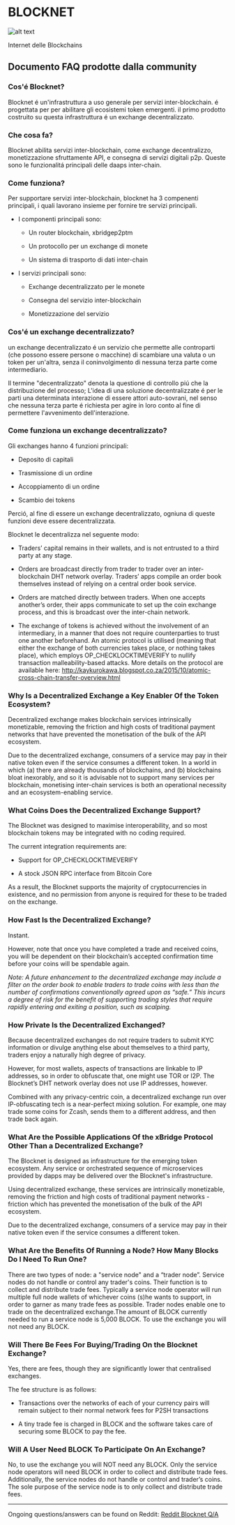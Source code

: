 # BLOCKNET

![alt text](https://github.com/BlocknetDX/blocknet-docs/blob/master/pictures/block.PNG "Logo Title Text 1")

Internet delle Blockchains


## Documento FAQ prodotte dalla community


### Cos'é Blocknet?
Blocknet é un'infrastruttura a uso generale per servizi inter-blockchain. é progettata per per abilitare gli ecosistemi token emergenti. il primo prodotto costruito su questa infrastruttura é un exchange decentralizzato.

### Che cosa fa?
Blocknet abilita servizi inter-blockchain, come exchange decentralizzo, monetizzazione sfruttamente API, e consegna di servizi digitali p2p. Queste sono le funzionalitá principali delle daaps inter-chain.

### Come funziona?
Per supportare servizi inter-blockchain, blocknet ha 3 compenenti principali, i quali lavorano insieme per fornire tre servizi principali.

* I componenti principali sono:

  * Un router blockchain, xbridgep2ptm

  * Un protocollo per un exchange di monete

  * Un sistema di trasporto di dati inter-chain

* I servizi principali sono:

  * Exchange decentralizzato per le monete

  * Consegna del servizio inter-blockchain

  * Monetizzazione del servizio
  
  
### Cos'é un exchange decentralizzato?
un exchange decentralizzato é un servizio che permette alle controparti (che possono essere persone o macchine) di scambiare una valuta o un token per un'altra, senza il coninvolgimento di nessuna terza parte come intermediario.

Il termine "decentralizzato" denota la questione di controllo piú che la distribuzione del processo; L'idea di una soluzione decentralizzate é per le parti  una determinata interazione di essere attori auto-sovrani, nel senso che nessuna terza parte é richiesta per agire in loro conto al fine di permettere l'avvenimento dell'interazione.

### Come funziona un exchange decentralizzato?
Gli exchanges hanno 4 funzioni principali:

  * Deposito di capitali

  * Trasmissione di un ordine

  * Accoppiamento di un ordine

  * Scambio dei tokens

Perció, al fine di essere un exchange decentralizzato, ogniuna di queste funzioni deve essere decentralizzata.

Blocknet le decentralizza nel seguente modo:

* Traders’ capital remains in their wallets, and is not entrusted to a third party at any stage.

* Orders are broadcast directly from trader to trader over an inter-blockchain DHT network overlay. Traders’ apps compile an order book themselves instead of relying on a central order book service.

* Orders are matched directly between traders. When one accepts another’s order, their apps communicate to set up the coin exchange process, and this is broadcast over the inter-chain network.

* The exchange of tokens is achieved without the involvement of an intermediary, in a manner that does not require counterparties to trust one another beforehand. An atomic protocol is utilised (meaning that either the exchange of both currencies takes place, or nothing takes place), which employs  OP_CHECKLOCKTIMEVERIFY to nullify transaction malleability-based attacks. More details on the protocol are available here: http://kaykurokawa.blogspot.co.za/2015/10/atomic-cross-chain-transfer-overview.html


### Why Is a Decentralized Exchange a Key Enabler Of the Token Ecosystem?
Decentralized exchange makes blockchain services intrinsically monetizable, removing the friction and high costs of traditional payment networks that have prevented the monetisation of the bulk of the API ecosystem.

Due to the decentralized exchange, consumers of a service may pay in their native token even if the service consumes a different token. In a world in which (a) there are already thousands of blockchains, and (b) blockchains bloat inexorably, and so it is advisable not to support many services per blockchain, monetising inter-chain services is both an operational necessity and an ecosystem-enabling service.


### What Coins Does the Decentralized Exchange Support?
The Blocknet was designed to maximise interoperability, and so most blockchain tokens may be integrated with no coding required.

The current integration requirements are:

* Support for OP_CHECKLOCKTIMEVERIFY

* A stock JSON RPC interface from Bitcoin Core

As a result, the Blocknet supports the majority of cryptocurrencies in existence, and no permission from anyone is required for these to be traded on the exchange.


### How Fast Is the Decentralized Exchange?
Instant.

However, note that once you have completed a trade and received coins, you will be dependent on their blockchain’s accepted confirmation time before your coins will be spendable again.

*Note: A future enhancement to the decentralized exchange may include a filter on the order book to enable traders to trade coins with less than the number of confirmations conventionally agreed upon as “safe.” This incurs a degree of risk for the benefit of supporting trading styles that require rapidly entering and exiting a position, such as scalping.*


### How Private Is the Decentralized Exchanged?
Because decentralized exchanges do not require traders to submit KYC information or divulge anything else about themselves to a third party, traders enjoy a naturally high degree of privacy.

However, for most wallets, aspects of transactions are linkable to IP addresses, so in order to obfuscate that, one might use TOR or I2P. The Blocknet’s DHT network overlay does not use IP addresses, however.

Combined with any privacy-centric coin, a decentralized exchange run over IP-obfuscating tech is a near-perfect mixing solution. For example, one may trade some coins for Zcash, sends them to a different address, and then trade back again.

### What Are the Possible Applications Of the xBridge Protocol Other Than a Decentralized Exchange?
The Blocknet is designed as infrastructure for the emerging token ecosystem. Any service or orchestrated sequence of microservices provided by dapps may be delivered over the Blocknet's infrastructure.

Using decentralized exchange, these services are intrinsically monetizable, removing the friction and high costs of traditional payment networks - friction which has prevented the monetisation of the bulk of the API ecosystem.

Due to the decentralized exchange, consumers of a service may pay in their native token even if the service consumes a different token.
 
 
### What Are the Benefits Of Running a Node? How Many Blocks Do I Need To Run One?
There are two types of node: a "service node" and a “trader node”. Service nodes do not handle or control any trader's coins. Their function is to collect and distribute trade fees. Typically a service node operator will run multiple full node wallets of whichever coins (s)he wants to support, in order to garner as many trade fees as possible. Trader nodes enable one to trade on the decentralized exchange.The amount of BLOCK currently needed to run a service node is 5,000 BLOCK. To use the exchange you will not need any BLOCK.
 
 
### Will There Be Fees For Buying/Trading On the Blocknet Exchange?
Yes, there are fees, though they are significantly lower that centralised exchanges.

The fee structure is as follows:
  * Transactions over the networks of each of your currency pairs will remain subject to their normal network fees for P2SH transactions

  * A tiny trade fee is charged in BLOCK and the software takes care of securing some BLOCK to pay the fee.


### Will A User Need BLOCK To Participate On An Exchange?
No, to use the exchange you will NOT need any BLOCK. Only the service node operators will need BLOCK in order to collect and distribute trade fees. Additionally, the service nodes do not handle or control and trader’s coins. The sole purpose of the service node is to only collect and distribute trade fees.

---
Ongoing questions/answers can be found on Reddit: [Reddit Blocknet Q/A](https://www.reddit.com/r/theblocknet/comments/676buj/ask_anything_about_blocknet_qa/)
